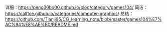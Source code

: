 详细：https://peng00bo00.github.io/blog/category/games104/
简洁：https://call1ce.github.io/categories/computer-graphics/
总结：https://github.com/Tianji95/CG_learning_note/blob/master/games104%E7%AC%94%E8%AE%B0/README.md

